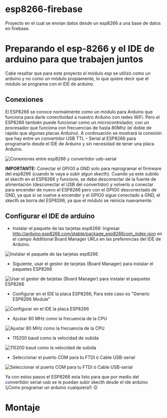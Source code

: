 esp8266-firebase
==================
Proyecto en el cual se envian datos desde un esp8266 a una base de datos en firebase.

Preparando el esp-8266 y el IDE de arduino para que trabajen juntos
==================
Cabe resaltar que para este proyecto el módulo esp se utilizó como un arduino y no como un módulo propiamente, lo que quiere decir que el módulo se programa con el IDE de arduino.

## Conexiones

El ESP8266 se conoce normalmente como un módulo para Arduino que funciona para darle conectividad a nuestro Arduino con redes WiFi. Pero el ESP8266 también puede funcionar como un microcontrolador, con un procesador que funciona con frecuencias de hasta 80Mhz (el doble de rápido que algunas placas Arduino). A continuación se mostrará la conexión que hay entre un convertidor USB TTL – Serial al ESP8266 para programarlo desde el IDE de Arduino y sin necesidad de tener una placa Arduino.

![Conexiones entre esp8266 y convertidor usb-serial](https://bytebucket.org/orejuelajd/elias-expin-repo/raw/b524d8c7ea74f82a9a610fa33f948fce2b7015cb/sistema-movimiento/programacion-esp8266/archivos/01.png?token=426da4092c0d405e7dee06271315748fa68b6d6c)

**IMPORTANTE:** Conectar el GPIO0 a GND solo para reprogramar el firmware del esp8266 (cuando le vaya a subir algun skecth). Cuando ya este subido el skecth en el ESP8266 y funcione, se debe desconectar de la fuente de alimentación (desconectar el USB del convertidor) y volverlo a conectar para encender de nuevo el ESP8266 pero con el GPIO0 desconectado de GND, ya que si se vuelve a encender y el GPIO0 sigue conectado a GND, el skecth se borra del ESP8266, ya que el módulo se reinicia nuevamente.

## Configurar el IDE de arduino

* Instalar el paquete de las tarjetas esp8266: Ingresar http://arduino.esp8266.com/stable/package_esp8266com_index.json en el campo Additional Board Manager URLs en las preferencias del IDE de Arduino.

![Instalar el paquete de las tarjetas esp8266](https://bytebucket.org/orejuelajd/elias-expin-repo/raw/b524d8c7ea74f82a9a610fa33f948fce2b7015cb/sistema-movimiento/programacion-esp8266/archivos/02.png?token=90c5c6f86968830da935db4a210fc8c8f40b5917)

* Siguiente, usar el gestor de tarjetas (Board Manager) para instalar el paquetes ESP8266

![Usar el gestor de tarjetas (Board Manager) para instalar el paquetes ESP8266](https://bytebucket.org/orejuelajd/elias-expin-repo/raw/b524d8c7ea74f82a9a610fa33f948fce2b7015cb/sistema-movimiento/programacion-esp8266/archivos/03.png?token=74db49a8661e140edd83d53499eb96ff80aed318)

* Configurar en el IDE la placa ESP8266, Para este caso es "Generic ESP8266 Module"

![Configurar en el IDE la placa ESP8266](https://bytebucket.org/orejuelajd/elias-expin-repo/raw/b524d8c7ea74f82a9a610fa33f948fce2b7015cb/sistema-movimiento/programacion-esp8266/archivos/04.png?token=a1f28a7f608f0d8847f09a175cc4bad3bed5fca9)

* Ajustar 80 MHz como la frecuencia de la CPU

![Ajustar 80 MHz como la frecuencia de la CPU](https://bytebucket.org/orejuelajd/elias-expin-repo/raw/b524d8c7ea74f82a9a610fa33f948fce2b7015cb/sistema-movimiento/programacion-esp8266/archivos/05.png?token=17af2577a9ffc160fed836fb20db3d24472cadc0)

* 115200 baud como la velocidad de subida

![115200 baud como la velocidad de subida](https://bytebucket.org/orejuelajd/elias-expin-repo/raw/b524d8c7ea74f82a9a610fa33f948fce2b7015cb/sistema-movimiento/programacion-esp8266/archivos/06.png?token=c83482dd524ae0bf6561b3fa2dfcb5b440f29106)

* Seleccionar el puerto COM para tu FTDI ó Cable USB-serial

![Seleccionar el puerto COM para tu FTDI ó Cable USB-serial](https://bytebucket.org/orejuelajd/elias-expin-repo/raw/b524d8c7ea74f82a9a610fa33f948fce2b7015cb/sistema-movimiento/programacion-esp8266/archivos/07.png?token=175f2562de60356d46b49b9c68347ee478b3266b)

Ya con estos pasos el ESP8266 esta listo para que por medio del convertidor serial-usb se le puedan subir skecth desde el ide arduino (¡Como programar un arduino cualquiera!) :D

Montaje
=======
